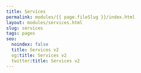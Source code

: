 ```yaml
---
title: Services
permalink: modules/{{ page.fileSlug }}/index.html
layout: modules/services.html
slug: services
tags: pages
seo:
  noindex: false
  title: Services v2
  og:title: Services v2
  twitter:title: Services v2
---
```



